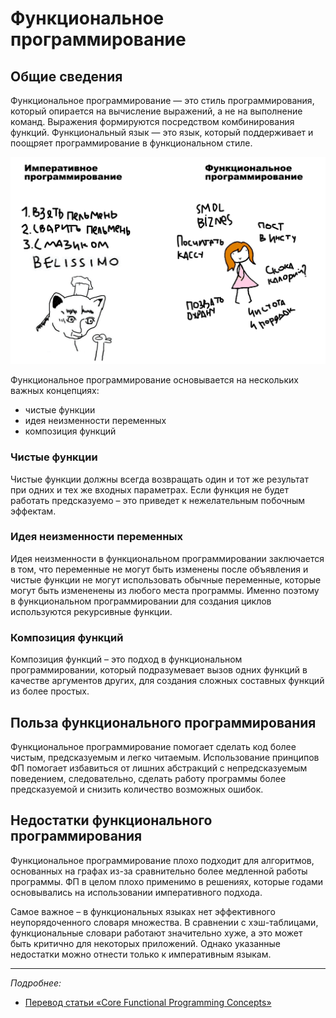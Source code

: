 # Функциональное программирование

## Общие сведения

Функциональное программирование — это стиль программирования, который опирается на вычисление выражений, а не на выполнение команд. Выражения формируются посредством комбинирования функций. Функциональный язык — это язык, который поддерживает и поощряет программирование в функциональном стиле.

![Функциональное программирование](./../assets/images/imperative.jpeg)

Функциональное программирование основывается на нескольких важных концепциях:

- чистые функции
- идея неизменности переменных
- композиция функций

### Чистые функции

Чистые функции должны всегда возвращать один и тот же результат при одних и тех же входных параметрах.
Если функция не будет работать предсказуемо – это приведет к нежелательным побочным эффектам.

### Идея неизменности переменных

Идея неизменности в функциональном программировании заключается в том, что переменные не могут быть изменены после объявления и чистые функции не могут использовать обычные переменные, которые могут быть измененены из любого места программы. Именно поэтому в функциональном программировании для создания циклов используются рекурсивные функции.

### Композиция функций

Композиция функций – это подход в функциональном программировании, который подразумевает вызов одних функций в качестве аргументов других, для создания сложных составных функций из более простых.

## Польза функционального программирования

Функциональное программирование помогает сделать код более чистым, предсказуемым и легко читаемым. Использование принципов ФП помогает избавиться от лишних абстракций с непредсказуемым поведением, следовательно, сделать работу программы более предсказуемой и снизить количество возможных ошибок.

## Недостатки функционального программирования

Функциональное программирование плохо подходит для алгоритмов, основанных на графах из-за сравнительно более медленной работы программы. ФП в целом плохо применимо в решениях, которые годами основывались на использовании императивного подхода.

Самое важное – в функциональных языках нет эффективного неупорядоченного словаря множества. В сравнении с хэш-таблицами, функциональные словари работают значительно хуже, а это может быть критично для некоторых приложений. Однако указанные недостатки можно отнести только к императивным языкам.

---

_Подробнее:_

- [Перевод статьи «Core Functional Programming Concepts»](https://tproger.ru/translations/functional-programming-concepts/)
